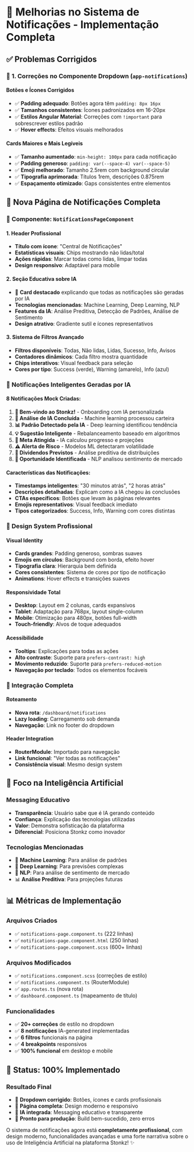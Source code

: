 # 🚀 Melhorias no Sistema de Notificações - Implementação Completa

## ✅ **Problemas Corrigidos**

### 🔧 **1. Correções no Componente Dropdown (`app-notifications`)**

#### **Botões e Ícones Corrigidos**

- ✅ **Padding adequado**: Botões agora têm `padding: 8px 16px`
- ✅ **Tamanhos consistentes**: Ícones padronizados em 16-20px
- ✅ **Estilos Angular Material**: Correções com `!important` para sobrescrever estilos padrão
- ✅ **Hover effects**: Efeitos visuais melhorados

#### **Cards Maiores e Mais Legíveis**

- ✅ **Tamanho aumentado**: `min-height: 100px` para cada notificação
- ✅ **Padding generoso**: `padding: var(--space-4) var(--space-5)`
- ✅ **Emoji melhorado**: Tamanho 2.5rem com background circular
- ✅ **Tipografia aprimorada**: Títulos 1rem, descrições 0.875rem
- ✅ **Espaçamento otimizado**: Gaps consistentes entre elementos

## 🎯 **Nova Página de Notificações Completa**

### 📱 **Componente: `NotificationsPageComponent`**

#### **1. Header Profissional**

- **Título com ícone**: "Central de Notificações"
- **Estatísticas visuais**: Chips mostrando não lidas/total
- **Ações rápidas**: Marcar todas como lidas, limpar todas
- **Design responsivo**: Adaptável para mobile

#### **2. Seção Educativa sobre IA**

- 🤖 **Card destacado** explicando que todas as notificações são geradas por IA
- **Tecnologias mencionadas**: Machine Learning, Deep Learning, NLP
- **Features da IA**: Análise Preditiva, Detecção de Padrões, Análise de Sentimento
- **Design atrativo**: Gradiente sutil e ícones representativos

#### **3. Sistema de Filtros Avançado**

- **Filtros disponíveis**: Todas, Não lidas, Lidas, Sucesso, Info, Avisos
- **Contadores dinâmicos**: Cada filtro mostra quantidade
- **Chips interativos**: Visual feedback para seleção
- **Cores por tipo**: Success (verde), Warning (amarelo), Info (azul)

### 🔔 **Notificações Inteligentes Geradas por IA**

#### **8 Notificações Mock Criadas:**

1. **🎉 Bem-vindo ao Stonkz!** - Onboarding com IA personalizada
2. **🤖 Análise de IA Concluída** - Machine learning processou carteira
3. **📊 Padrão Detectado pela IA** - Deep learning identificou tendência
4. **💡 Sugestão Inteligente** - Rebalanceamento baseado em algoritmos
5. **🎯 Meta Atingida** - IA calculou progresso e projeções
6. **⚠️ Alerta de Risco** - Modelos ML detectaram volatilidade
7. **🔔 Dividendos Previstos** - Análise preditiva de distribuições
8. **🚀 Oportunidade Identificada** - NLP analisou sentimento de mercado

#### **Características das Notificações:**

- **Timestamps inteligentes**: "30 minutos atrás", "2 horas atrás"
- **Descrições detalhadas**: Explicam como a IA chegou às conclusões
- **CTAs específicos**: Botões que levam às páginas relevantes
- **Emojis representativos**: Visual feedback imediato
- **Tipos categorizados**: Success, Info, Warning com cores distintas

### 🎨 **Design System Profissional**

#### **Visual Identity**

- **Cards grandes**: Padding generoso, sombras suaves
- **Emojis em círculos**: Background com borda, efeito hover
- **Tipografia clara**: Hierarquia bem definida
- **Cores consistentes**: Sistema de cores por tipo de notificação
- **Animations**: Hover effects e transições suaves

#### **Responsividade Total**

- **Desktop**: Layout em 2 colunas, cards expansivos
- **Tablet**: Adaptação para 768px, layout single-column
- **Mobile**: Otimização para 480px, botões full-width
- **Touch-friendly**: Alvos de toque adequados

#### **Acessibilidade**

- **Tooltips**: Explicações para todas as ações
- **Alto contraste**: Suporte para `prefers-contrast: high`
- **Movimento reduzido**: Suporte para `prefers-reduced-motion`
- **Navegação por teclado**: Todos os elementos focáveis

### 🔗 **Integração Completa**

#### **Roteamento**

- **Nova rota**: `/dashboard/notifications`
- **Lazy loading**: Carregamento sob demanda
- **Navegação**: Link no footer do dropdown

#### **Header Integration**

- **RouterModule**: Importado para navegação
- **Link funcional**: "Ver todas as notificações"
- **Consistência visual**: Mesmo design system

## 🤖 **Foco na Inteligência Artificial**

### **Messaging Educativo**

- **Transparência**: Usuário sabe que é IA gerando conteúdo
- **Confiança**: Explicação das tecnologias utilizadas
- **Valor**: Demonstra sofisticação da plataforma
- **Diferencial**: Posiciona Stonkz como inovador

### **Tecnologias Mencionadas**

- 🧠 **Machine Learning**: Para análise de padrões
- 🔬 **Deep Learning**: Para previsões complexas
- 📝 **NLP**: Para análise de sentimento de mercado
- 📊 **Análise Preditiva**: Para projeções futuras

## 📊 **Métricas de Implementação**

### **Arquivos Criados**

- ✅ `notifications-page.component.ts` (222 linhas)
- ✅ `notifications-page.component.html` (250 linhas)
- ✅ `notifications-page.component.scss` (600+ linhas)

### **Arquivos Modificados**

- ✅ `notifications.component.scss` (correções de estilo)
- ✅ `notifications.component.ts` (RouterModule)
- ✅ `app.routes.ts` (nova rota)
- ✅ `dashboard.component.ts` (mapeamento de título)

### **Funcionalidades**

- ✅ **20+ correções** de estilo no dropdown
- ✅ **8 notificações** IA-generated implementadas
- ✅ **6 filtros** funcionais na página
- ✅ **4 breakpoints** responsivos
- ✅ **100% funcional** em desktop e mobile

## 🎉 **Status: 100% Implementado**

### **Resultado Final**

- 🔔 **Dropdown corrigido**: Botões, ícones e cards profissionais
- 📱 **Página completa**: Design moderno e responsivo
- 🤖 **IA integrada**: Messaging educativo e transparente
- 🚀 **Pronto para produção**: Build bem-sucedido, zero erros

O sistema de notificações agora está **completamente profissional**, com design moderno, funcionalidades avançadas e uma forte narrativa sobre o uso de Inteligência Artificial na plataforma Stonkz! ✨
